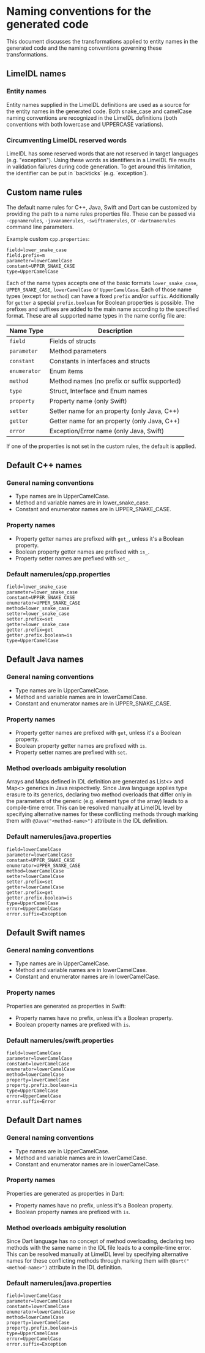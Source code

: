 Naming conventions for the generated code
=========================================

This document discusses the transformations applied to entity names in the generated code and the
naming conventions governing these transformations.

LimeIDL names
-------------------

### Entity names
Entity names supplied in the LimeIDL definitions are used as a source for the entity names in the
generated code. Both snake_case and camelCase naming conventions are recognized in the LimeIDL
definitions (both conventions with both lowercase and UPPERCASE variations).

### Circumventing LimeIDL reserved words
LimeIDL has some reserved words that are not reserved in target languages (e.g. "exception"). Using
these words as identifiers in a LimeIDL file results in validation failures during code generation.
To get around this limitation, the identifier can be put in \`backticks\` (e.g. \`exception\`).

Custom name rules
-----------------

The default name rules for C++, Java, Swift and Dart can be customized by providing the path to a name rules
properties file. These can be passed via `-cppnamerules`, `-javanamerules`, `-swiftnamerules`, or `-dartnamerules`
command line parameters.

Example custom `cpp.properties`:

```
field=lower_snake_case
field.prefix=m
parameter=lowerCamelCase
constant=UPPER_SNAKE_CASE
type=UpperCamelCase
```

Each of the name types accepts one of the basic formats `lower_snake_case`, `UPPER_SNAKE_CASE`,
`lowerCamelCase` or `UpperCamelCase`. Each of those name types (except for `method`) can have a
fixed `prefix` and/or `suffix`. Additionally for `getter` a special `prefix.boolean` for Boolean
properties is possible. The prefixes and suffixes are added to the main name according to the
specified format.
These are all supported name types in the name config file are:

| Name Type     | Description
| --------------|--------------
| `field`       | Fields of structs
| `parameter`   | Method parameters
| `constant`    | Constants in interfaces and structs
| `enumerator`  | Enum items
| `method`      | Method names (no prefix or suffix supported)
| `type`        | Struct, Interface and Enum names
| `property`    | Property name (only Swift)
| `setter`      | Setter name for an property (only Java, C++)
| `getter`      | Getter name for an property (only Java, C++)
| `error`       | Exception/Error name (only Java, Swift)

If one of the properties is not set in the custom rules, the default is applied.

Default C++ names
-----------------

### General naming conventions
* Type names are in UpperCamelCase.
* Method and variable names are in lower_snake_case.
* Constant and enumerator names are in UPPER_SNAKE_CASE.

### Property names
* Property getter names are prefixed with `get_`, unless it's a Boolean property.
* Boolean property getter names are prefixed with `is_`.
* Property setter names are prefixed with `set_`.

### Default namerules/cpp.properties
```
field=lower_snake_case
parameter=lower_snake_case
constant=UPPER_SNAKE_CASE
enumerator=UPPER_SNAKE_CASE
method=lower_snake_case
setter=lower_snake_case
setter.prefix=set
getter=lower_snake_case
getter.prefix=get
getter.prefix.boolean=is
type=UpperCamelCase
```

Default Java names
----------

### General naming conventions
* Type names are in UpperCamelCase.
* Method and variable names are in lowerCamelCase.
* Constant and enumerator names are in UPPER_SNAKE_CASE.

### Property names
* Property getter names are prefixed with `get`, unless it's a Boolean property.
* Boolean property getter names are prefixed with `is`.
* Property setter names are prefixed with `set`.

### Method overloads ambiguity resolution
Arrays and Maps defined in IDL definition are generated as List<> and Map<> generics in Java
respectively. Since Java language applies type erasure to its generics, declaring two method
overloads that differ only in the parameters of the generic (e.g. element type of the array) leads
to a compile-time error. This can be resolved manually at LimeIDL level by specifying alternative
names for these conflicting methods through marking them with `@Java("<method-name>")` attribute in
the IDL definition.

### Default namerules/java.properties
```
field=lowerCamelCase
parameter=lowerCamelCase
constant=UPPER_SNAKE_CASE
enumerator=UPPER_SNAKE_CASE
method=lowerCamelCase
setter=lowerCamelCase
setter.prefix=set
getter=lowerCamelCase
getter.prefix=get
getter.prefix.boolean=is
type=UpperCamelCase
error=UpperCamelCase
error.suffix=Exception

```

Default Swift names
-----------

### General naming conventions
* Type names are in UpperCamelCase.
* Method and variable names are in lowerCamelCase.
* Constant and enumerator names are in lowerCamelCase.

### Property names
Properties are generated as properties in Swift:
* Property names have no prefix, unless it's a Boolean property.
* Boolean property names are prefixed with `is`.

### Default namerules/swift.properties
```
field=lowerCamelCase
parameter=lowerCamelCase
constant=lowerCamelCase
enumerator=lowerCamelCase
method=lowerCamelCase
property=lowerCamelCase
property.prefix.boolean=is
type=UpperCamelCase
error=UpperCamelCase
error.suffix=Error

```

Default Dart names
----------

### General naming conventions
* Type names are in UpperCamelCase.
* Method and variable names are in lowerCamelCase.
* Constant and enumerator names are in lowerCamelCase.

### Property names
Properties are generated as properties in Dart:
* Property names have no prefix, unless it's a Boolean property.
* Boolean property names are prefixed with `is`.

### Method overloads ambiguity resolution
Since Dart language has no concept of method overloading, declaring two methods with the same name
in the IDL file leads to a compile-time error. This can be resolved manually at LimeIDL level by
specifying alternative names for these conflicting methods through marking them with
`@Dart("<method-name>")` attribute in the IDL definition.

### Default namerules/java.properties
```
field=lowerCamelCase
parameter=lowerCamelCase
constant=lowerCamelCase
enumerator=lowerCamelCase
method=lowerCamelCase
property=lowerCamelCase
property.prefix.boolean=is
type=UpperCamelCase
error=UpperCamelCase
error.suffix=Exception

```

